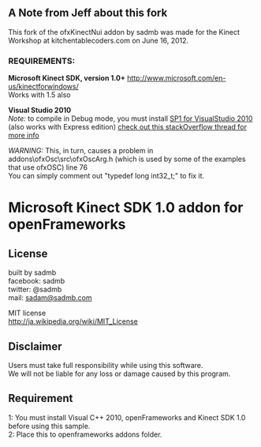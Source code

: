 
## A Note from Jeff about this fork 

This fork of the ofxKinectNui addon by sadmb was made for the Kinect Workshop 
at kitchentablecoders.com on June 16, 2012.  

### REQUIREMENTS:  

**Microsoft Kinect SDK, version 1.0+** 
http://www.microsoft.com/en-us/kinectforwindows/  
Works with 1.5 also  

**Visual Studio 2010**  
*Note:* to compile in Debug mode, you must install [SP1 for VisualStudio 2010](http://www.microsoft.com/en-us/download/details.aspx?id=23691)  (also works with Express edition)
[check out this stackOverflow thread for more info](http://stackoverflow.com/questions/10888391/link-fatal-error-lnk1123-failure-during-conversion-to-coff-file-invalid-or-c)
 
*WARNING:* This, in turn, causes a problem in addons\ofxOsc\src\ofxOscArg.h (which is used by some of the examples that use ofxOSC) line 76  
You can simply comment out "typedef long int32_t;" to fix it.


# Microsoft Kinect SDK 1.0 addon for openFrameworks

## License
built by sadmb  
facebook: sadmb  
twitter: @sadmb  
mail: sadam@sadmb.com

MIT license  
http://ja.wikipedia.org/wiki/MIT_License

## Disclaimer
Users must take full responsibility while using this software.  
We will not be liable for any loss or damage caused by this program.

## Requirement
1: You must install Visual C++ 2010, openFrameworks and Kinect SDK 1.0 before using this sample.  
2: Place this to openframeworks addons folder.


